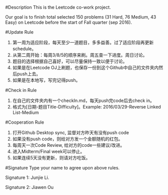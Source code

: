 #Description
This is the Leetcode co-work project.

Our goal is to finish total selected 150 problems (31 Hard, 76 Medium, 43 Easy) on Leetcode before the start of Fall quarter (sep 2016).

#Update Rule
1. 第一周为适应阶段，每天至少一道题目，多多益善。过了适应阶段再更新schedule。
2. 从第二周开始：每周3/8/5的顺序来刷。周五查一下进度。周日讨论。
3. 题目的选择根据自己喜好，可以尽量保持一致以便于讨论。
4. 如果是在Leetcode OJ上刷题，也保存一份到这个Github中自己的文件夹内然后push上去。
5. 如果是在本地写，写完记得push。

#Check in Rule
1. 在自己的文件夹内有一个checkIn.md，每天push完code后去check in。
2. 格式为[日期-题目Title-Difficulty]。Example: 2016/03/29-Reverse Linked List-Medium

#Cooperation Rule
1. 打开Github Desktop sync, 监督对方昨天有没有push code
2. 如果没有push code，则给对方发一个金额随机的红包。
3. 每周天一次Code Review, 给对方的code一些建议/改进。
4. 进入Midterm/Final week可以停止。
5. 如果连续5天没有更新，则请对方吃饭。

#Signature
Type your name to agree upon above rules.

Signature 1: Junjie Li.

Signature 2: Jiawen Ou
